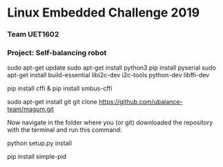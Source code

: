 # Linux Embedded Challenge 2019
### Team UET1602
### Project: Self-balancing robot

sudo apt-get update
sudo apt-get install python3
pip install pyserial
sudo apt-get install build-essential libi2c-dev i2c-tools python-dev libffi-dev

pip install cffi & pip install smbus-cffi

sudo apt-get install git
git clone https://github.com/ubalance-team/magum.git 

Now navigate in the folder where you (or git) downloaded the repository with the terminal and run this command:

python setup.py install


pip install simple-pid
